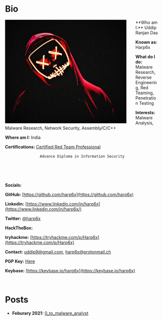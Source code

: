 

# Bio

<img style="padding-right: 30px;" align="left" src="assets/images/harp6.jpeg">
**Who am I:** Uddip Ranjan Das		

**Known as:** Harp6x

**What do I do:** Malware Research, Reverse Engineering, Red Teaming, Penetration Testing 

**Interests:** Malware Analysis, Malware Research, Network Security, Assembly/C/C++

**Where am I:** India

**Certifications:** [Certified Red Team Professional](https://www.credential.net/f86a21bc-8852-4c4f-a6d8-d2b32f1c995a)

                    Advance Diploma in Information Security

<br clear="left"/>
<br />
<br />


**Socials:**

**GitHub:** [https://github.com/harp6x](https://github.com/harp6x)

**Linkedin:** [https://www.linkedin.com/in/harp6x](https://www.linkedin.com/in/harp6x/)

**Twitter:** [@harp6x](https://www.twitter.com/harp6x/)

**HackTheBox:** <script src="https://www.hackthebox.eu/badge/349193"></script>

**tryhackme:**  [https://tryhackme.com/p/Harp6x](https://tryhackme.com/p/Harp6x)

**Contact:** [uddip9@gmail.com](mailto:uddip9@gmail.com), [harp6x@protonmail.ch](mailto:harp6x@protonmail.ch)

**PGP Key:** [Here](https://raw.githubusercontent.com/harp6x/harp6x.github.io/master/harp6x%20PGP%20Public%20Key.asc)

**Keybase:** [https://keybase.io/harp6x](https://keybase.io/harp6x)

<br clear="left"/>

# Posts

- **Feburary 2021:** [0_to_malware_analyst](posts/0_to_malware_analyst.md)
